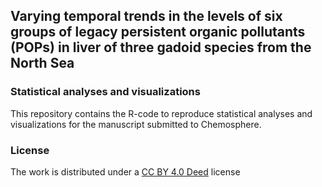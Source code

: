 ## Varying temporal trends in the levels of six groups of legacy persistent organic pollutants (POPs) in liver of three gadoid species from the North Sea
### Statistical analyses and visualizations
This repository contains the R-code to reproduce statistical analyses and visualizations for the manuscript submitted to Chemosphere.

### License
The work is distributed under a [CC BY 4.0 Deed]([https://www.cos.io/](https://creativecommons.org/licenses/by/4.0/)https://creativecommons.org/licenses/by/4.0/) license

